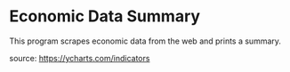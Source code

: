 # Economic Data Summary

This program scrapes economic data from the web and prints a summary. 

source: https://ycharts.com/indicators
